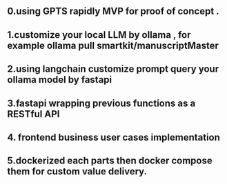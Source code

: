 ## 0.using GPTS rapidly MVP for proof of concept .
## 1.customize your local LLM by ollama , for example ollama pull smartkit/manuscriptMaster
## 2.using langchain customize prompt query your ollama model by fastapi
## 3.fastapi wrapping previous functions as a RESTful API
## 4. frontend  business  user cases implementation
## 5.dockerized each parts then docker compose them for custom value delivery.

